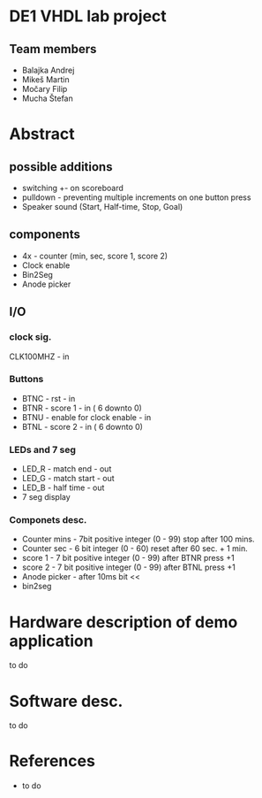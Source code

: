 # DE1 VHDL lab project
## Team members
- Balajka Andrej
- Mikeš Martin
- Močary Filip
- Mucha Štefan

# Abstract
## possible additions
- switching +- on scoreboard
- pulldown - preventing multiple increments on one button press
- Speaker sound (Start, Half-time, Stop, Goal) 
## components
- 4x - counter (min, sec, score 1, score 2)
- Clock enable
- Bin2Seg
- Anode picker
## I/O
### clock sig.
CLK100MHZ        - in
### Buttons
- BTNC - rst     - in
- BTNR - score 1 - in ( 6 downto 0)
- BTNU - enable for clock enable - in
- BTNL - score 2 - in ( 6 downto 0)
### LEDs and 7 seg
- LED_R - match end   - out
- LED_G - match start - out
- LED_B - half time   - out
- 7 seg display
### Componets desc.
- Counter mins - 7bit positive integer (0 - 99) stop after 100 mins.
- Counter sec  - 6 bit integer (0 - 60) reset after 60 sec. + 1 min.
- score 1      - 7 bit positive integer (0 - 99) after BTNR press +1
- score 2      - 7 bit positive integer (0 - 99) after BTNL press +1
- Anode picker - after 10ms bit <<
- bin2seg
# Hardware description of demo application
to do

# Software desc.
to do

# References
- to do
